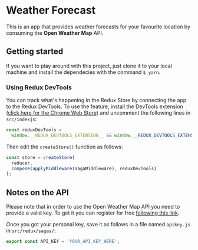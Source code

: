 # Weather Forecast

This is an app that provides weather forecasts for your favourite location by consuming the **Open Weather Map** API. 

## Getting started

If you want to play around with this project, just clone it to your local machine and install the dependecies with the command `$ yarn`.

### Using Redux DevTools

You can track what's happening in the Redux Store by connecting the app to the Redux DevTools. To use the feature, install the DevTools extension ([click here for the Chrome Web Store](https://chrome.google.com/webstore/detail/redux-devtools/lmhkpmbekcpmknklioeibfkpmmfibljd?hl=en-GB)) and uncomment the following lines in `src/indexjs`:

```javascript
const reduxDevTools =
  window.__REDUX_DEVTOOLS_EXTENSION__ && window.__REDUX_DEVTOOLS_EXTENSION__();
```

Then edit the `createStore()` function as follows:

```javascript
const store = createStore(
  reducer,
  compose(applyMiddleware(sagaMiddleware), reduxDevTools)
);
```

## Notes on the API
Please note that in order to use the Open Weather Map API you need to provide a valid key. To get it you can register for free [following this link](https://home.openweathermap.org/users/sign_up).

Once you got your personal key, save it as follows in a file named `apikey.js` in `src/redux/sagas/`:

```javascript
export const API_KEY = 'YOUR_API_KEY_HERE';
```